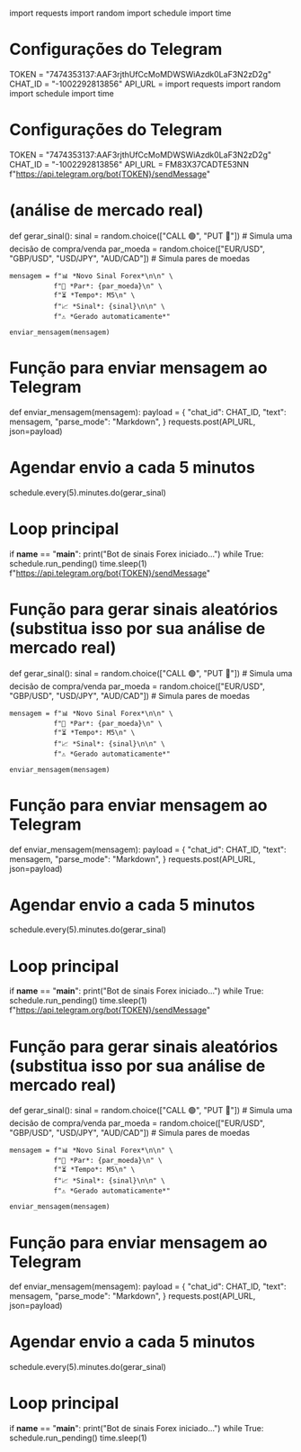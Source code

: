 import requests
import random
import schedule
import time

# Configurações do Telegram
TOKEN = "7474353137:AAF3rjthUfCcMoMDWSWiAzdk0LaF3N2zD2g"
CHAT_ID = "-1002292813856"
API_URL = import requests
import random
import schedule
import time


# Configurações do Telegram
TOKEN = "7474353137:AAF3rjthUfCcMoMDWSWiAzdk0LaF3N2zD2g"
CHAT_ID = "-1002292813856"
API_URL = FM83X37CADTE53NN f"https://api.telegram.org/bot{TOKEN}/sendMessage"

#   (análise de mercado real)
def gerar_sinal():
    sinal = random.choice(["CALL 🟢", "PUT 🔴"])  # Simula uma decisão de compra/venda
    par_moeda = random.choice(["EUR/USD", "GBP/USD", "USD/JPY", "AUD/CAD"])  # Simula pares de moedas
    
    mensagem = f"📊 *Novo Sinal Forex*\n\n" \
               f"📌 *Par*: {par_moeda}\n" \
               f"⏳ *Tempo*: M5\n" \
               f"📈 *Sinal*: {sinal}\n\n" \
               f"⚠️ *Gerado automaticamente*"

    enviar_mensagem(mensagem)

# Função para enviar mensagem ao Telegram
def enviar_mensagem(mensagem):
    payload = {
        "chat_id": CHAT_ID,
        "text": mensagem,
        "parse_mode": "Markdown",
    }
    requests.post(API_URL, json=payload)

# Agendar envio a cada 5 minutos
schedule.every(5).minutes.do(gerar_sinal)

# Loop principal
if __name__ == "__main__":
    print("Bot de sinais Forex iniciado...")
    while True:
        schedule.run_pending()
        time.sleep(1) f"https://api.telegram.org/bot{TOKEN}/sendMessage"

# Função para gerar sinais aleatórios (substitua isso por sua análise de mercado real)
def gerar_sinal():
    sinal = random.choice(["CALL 🟢", "PUT 🔴"])  # Simula uma decisão de compra/venda
    par_moeda = random.choice(["EUR/USD", "GBP/USD", "USD/JPY", "AUD/CAD"])  # Simula pares de moedas
    
    mensagem = f"📊 *Novo Sinal Forex*\n\n" \
               f"📌 *Par*: {par_moeda}\n" \
               f"⏳ *Tempo*: M5\n" \
               f"📈 *Sinal*: {sinal}\n\n" \
               f"⚠️ *Gerado automaticamente*"

    enviar_mensagem(mensagem)

# Função para enviar mensagem ao Telegram
def enviar_mensagem(mensagem):
    payload = {
        "chat_id": CHAT_ID,
        "text": mensagem,
        "parse_mode": "Markdown",
    }
    requests.post(API_URL, json=payload)

# Agendar envio a cada 5 minutos
schedule.every(5).minutes.do(gerar_sinal)

# Loop principal
if __name__ == "__main__":
    print("Bot de sinais Forex iniciado...")
    while True:
        schedule.run_pending()
        time.sleep(1) f"https://api.telegram.org/bot{TOKEN}/sendMessage"

# Função para gerar sinais aleatórios (substitua isso por sua análise de mercado real)
def gerar_sinal():
    sinal = random.choice(["CALL 🟢", "PUT 🔴"])  # Simula uma decisão de compra/venda
    par_moeda = random.choice(["EUR/USD", "GBP/USD", "USD/JPY", "AUD/CAD"])  # Simula pares de moedas
    
    mensagem = f"📊 *Novo Sinal Forex*\n\n" \
               f"📌 *Par*: {par_moeda}\n" \
               f"⏳ *Tempo*: M5\n" \
               f"📈 *Sinal*: {sinal}\n\n" \
               f"⚠️ *Gerado automaticamente*"

    enviar_mensagem(mensagem)

# Função para enviar mensagem ao Telegram
def enviar_mensagem(mensagem):
    payload = {
        "chat_id": CHAT_ID,
        "text": mensagem,
        "parse_mode": "Markdown",
    }
    requests.post(API_URL, json=payload)

# Agendar envio a cada 5 minutos
schedule.every(5).minutes.do(gerar_sinal)

# Loop principal
if __name__ == "__main__":
    print("Bot de sinais Forex iniciado...")
    while True:
        schedule.run_pending()
        time.sleep(1)

